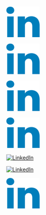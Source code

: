[![LinkedIn](https://raw.githubusercontent.com/Balya/Balya/master/images/social/LinkedIn-color.svg)](https://www.linkedin.com/in/alexanderbalya/)

[![LinkedIn](/images/social/LinkedIn-color.svg)](https://www.linkedin.com/in/alexanderbalya/)

[![LinkedIn](images/social/LinkedIn-color.svg)](https://www.linkedin.com/in/alexanderbalya/)

[![LinkedIn](./images/social/LinkedIn-color.svg)](https://www.linkedin.com/in/alexanderbalya/)

[![LinkedIn](https://github.com/Balya/Balya/images/social/LinkedIn-color.svg)](https://www.linkedin.com/in/alexanderbalya/)

[![LinkedIn](https://github.com/Balya/Balya/images/social/LinkedIn-color.svg)](https://www.linkedin.com/in/alexanderbalya/)


[![LinkedIn](https://github.com/Balya/Balya/blob/master/images/social/LinkedIn-color.svg)](https://www.linkedin.com/in/alexanderbalya/)


<!--
**Balya/Balya** is a ✨ _special_ ✨ repository because its `README.md` (this file) appears on your GitHub profile.

Here are some ideas to get you started:

- 🔭 I’m currently working on ...
- 🌱 I’m currently learning ...
- 👯 I’m looking to collaborate on ...
- 🤔 I’m looking for help with ...
- 💬 Ask me about ...
- 📫 How to reach me: ...
- 😄 Pronouns: ...
- ⚡ Fun fact: ...
-->
